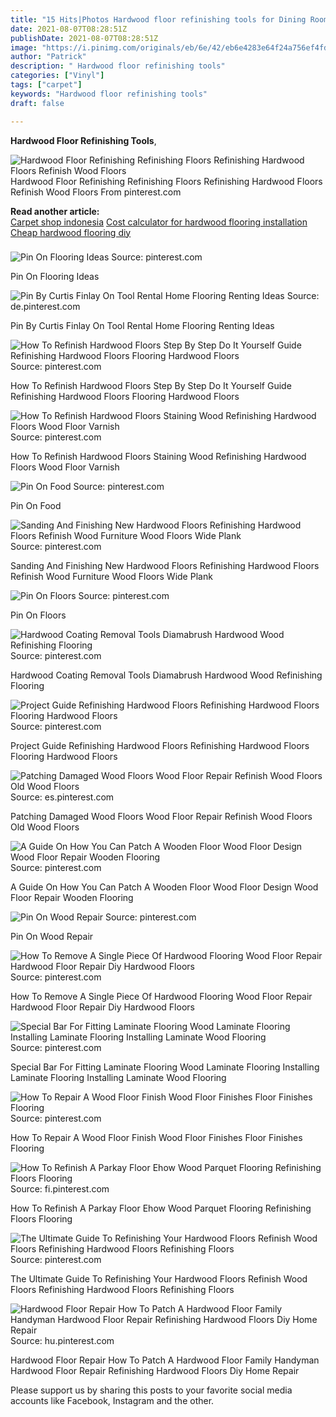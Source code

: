 ```yaml
---
title: "15 Hits|Photos Hardwood floor refinishing tools for Dining Room"
date: 2021-08-07T08:28:51Z
publishDate: 2021-08-07T08:28:51Z
image: "https://i.pinimg.com/originals/eb/6e/42/eb6e4283e64f24a756ef4fd578a7a7c8.png"
author: "Patrick"
description: " Hardwood floor refinishing tools"
categories: ["Vinyl"]
tags: ["carpet"]
keywords: "Hardwood floor refinishing tools"
draft: false

---
```

<!-- Head tag Code -->
**Hardwood Floor Refinishing Tools**, 

![Hardwood Floor Refinishing Refinishing Floors Refinishing Hardwood Floors Refinish Wood Floors](https://i.pinimg.com/736x/c4/9c/cc/c49ccc49cd9523ff1d84a1594f917dfe--floor-refinishing-its-coming.jpg "Hardwood Floor Refinishing Refinishing Floors Refinishing Hardwood Floors Refinish Wood Floors")
Hardwood Floor Refinishing Refinishing Floors Refinishing Hardwood Floors Refinish Wood Floors From pinterest.com

**Read another article:**  
[Carpet shop indonesia](/carpet-shop-indonesia/)
[Cost calculator for hardwood flooring installation](/cost-calculator-for-hardwood-flooring-installation/)
[Cheap hardwood flooring diy](/cheap-hardwood-flooring-diy/)




### 

 


![Pin On Flooring Ideas](https://i.pinimg.com/736x/ab/35/27/ab35278d50ce82855e2c4088b481ea0a.jpg "Pin On Flooring Ideas")
Source: pinterest.com

Pin On Flooring Ideas  

![Pin By Curtis Finlay On Tool Rental Home Flooring Renting Ideas](https://i.pinimg.com/originals/69/79/c3/6979c344452bc521b6b14791bf01edec.jpg "Pin By Curtis Finlay On Tool Rental Home Flooring Renting Ideas")
Source: de.pinterest.com

Pin By Curtis Finlay On Tool Rental Home Flooring Renting Ideas  

![How To Refinish Hardwood Floors Step By Step Do It Yourself Guide Refinishing Hardwood Floors Flooring Hardwood Floors](https://i.pinimg.com/originals/77/74/6b/77746baeb8d8632acc3cf3ba81b743e3.jpg "How To Refinish Hardwood Floors Step By Step Do It Yourself Guide Refinishing Hardwood Floors Flooring Hardwood Floors")
Source: pinterest.com

How To Refinish Hardwood Floors Step By Step Do It Yourself Guide Refinishing Hardwood Floors Flooring Hardwood Floors  

![How To Refinish Hardwood Floors Staining Wood Refinishing Hardwood Floors Wood Floor Varnish](https://i.pinimg.com/originals/b0/55/bb/b055bb73f8963d219c70c7bb60f9590f.jpg "How To Refinish Hardwood Floors Staining Wood Refinishing Hardwood Floors Wood Floor Varnish")
Source: pinterest.com

How To Refinish Hardwood Floors Staining Wood Refinishing Hardwood Floors Wood Floor Varnish  

![Pin On Food](https://i.pinimg.com/originals/0e/a3/3e/0ea33eb8e924aea91554fdb0d3b46e6e.jpg "Pin On Food")
Source: pinterest.com

Pin On Food  

![Sanding And Finishing New Hardwood Floors Refinishing Hardwood Floors Refinish Wood Furniture Wood Floors Wide Plank](https://i.pinimg.com/originals/5d/68/6a/5d686adbd9a39cbb4ddcbae9d6e91bd0.jpg "Sanding And Finishing New Hardwood Floors Refinishing Hardwood Floors Refinish Wood Furniture Wood Floors Wide Plank")
Source: pinterest.com

Sanding And Finishing New Hardwood Floors Refinishing Hardwood Floors Refinish Wood Furniture Wood Floors Wide Plank  

![Pin On Floors](https://i.pinimg.com/originals/21/11/e0/2111e05801206fdfed819ccce33260af.jpg "Pin On Floors")
Source: pinterest.com

Pin On Floors  

![Hardwood Coating Removal Tools Diamabrush Hardwood Wood Refinishing Flooring](https://i.pinimg.com/736x/38/2f/52/382f52fd882b37164cc369767145f817.jpg "Hardwood Coating Removal Tools Diamabrush Hardwood Wood Refinishing Flooring")
Source: pinterest.com

Hardwood Coating Removal Tools Diamabrush Hardwood Wood Refinishing Flooring  

![Project Guide Refinishing Hardwood Floors Refinishing Hardwood Floors Flooring Hardwood Floors](https://i.pinimg.com/564x/45/e5/d8/45e5d8523506750951058e0006762ea3.jpg "Project Guide Refinishing Hardwood Floors Refinishing Hardwood Floors Flooring Hardwood Floors")
Source: pinterest.com

Project Guide Refinishing Hardwood Floors Refinishing Hardwood Floors Flooring Hardwood Floors  

![Patching Damaged Wood Floors Wood Floor Repair Refinish Wood Floors Old Wood Floors](https://i.pinimg.com/originals/b2/c6/a8/b2c6a828aa9854c72caeca11ead31e9e.jpg "Patching Damaged Wood Floors Wood Floor Repair Refinish Wood Floors Old Wood Floors")
Source: es.pinterest.com

Patching Damaged Wood Floors Wood Floor Repair Refinish Wood Floors Old Wood Floors  

![A Guide On How You Can Patch A Wooden Floor Wood Floor Design Wood Floor Repair Wooden Flooring](https://i.pinimg.com/564x/56/c6/3a/56c63af87bd91aaefce0e25b4869e9d9--floor-refinishing-replacing-hardwood-floors.jpg "A Guide On How You Can Patch A Wooden Floor Wood Floor Design Wood Floor Repair Wooden Flooring")
Source: pinterest.com

A Guide On How You Can Patch A Wooden Floor Wood Floor Design Wood Floor Repair Wooden Flooring  

![Pin On Wood Repair](https://i.ytimg.com/vi/0Tt-SGltms0/maxresdefault.jpg "Pin On Wood Repair")
Source: pinterest.com

Pin On Wood Repair  

![How To Remove A Single Piece Of Hardwood Flooring Wood Floor Repair Hardwood Floor Repair Diy Hardwood Floors](https://i.pinimg.com/736x/45/6c/75/456c75dcdff4359464f0954710c3547b.jpg "How To Remove A Single Piece Of Hardwood Flooring Wood Floor Repair Hardwood Floor Repair Diy Hardwood Floors")
Source: pinterest.com

How To Remove A Single Piece Of Hardwood Flooring Wood Floor Repair Hardwood Floor Repair Diy Hardwood Floors  

![Special Bar For Fitting Laminate Flooring Wood Laminate Flooring Installing Laminate Flooring Installing Laminate Wood Flooring](https://i.pinimg.com/474x/a0/bc/9b/a0bc9ba66c66a9309ede6a688b338f0c.jpg "Special Bar For Fitting Laminate Flooring Wood Laminate Flooring Installing Laminate Flooring Installing Laminate Wood Flooring")
Source: pinterest.com

Special Bar For Fitting Laminate Flooring Wood Laminate Flooring Installing Laminate Flooring Installing Laminate Wood Flooring  

![How To Repair A Wood Floor Finish Wood Floor Finishes Floor Finishes Flooring](https://i.pinimg.com/736x/bd/18/2f/bd182f8f72c05775045213328f5f6e48--patching-hardwood-floors-wood-floor-finishes.jpg "How To Repair A Wood Floor Finish Wood Floor Finishes Floor Finishes Flooring")
Source: pinterest.com

How To Repair A Wood Floor Finish Wood Floor Finishes Floor Finishes Flooring  

![How To Refinish A Parkay Floor Ehow Wood Parquet Flooring Refinishing Floors Flooring](https://i.pinimg.com/originals/a7/9f/72/a79f72e25a296f54de917f5a55303091.jpg "How To Refinish A Parkay Floor Ehow Wood Parquet Flooring Refinishing Floors Flooring")
Source: fi.pinterest.com

How To Refinish A Parkay Floor Ehow Wood Parquet Flooring Refinishing Floors Flooring  

![The Ultimate Guide To Refinishing Your Hardwood Floors Refinish Wood Floors Refinishing Hardwood Floors Refinishing Floors](https://i.pinimg.com/originals/fe/93/ab/fe93abf175c665b8eff1fea550bdfa46.jpg "The Ultimate Guide To Refinishing Your Hardwood Floors Refinish Wood Floors Refinishing Hardwood Floors Refinishing Floors")
Source: pinterest.com

The Ultimate Guide To Refinishing Your Hardwood Floors Refinish Wood Floors Refinishing Hardwood Floors Refinishing Floors  

![Hardwood Floor Repair How To Patch A Hardwood Floor Family Handyman Hardwood Floor Repair Refinishing Hardwood Floors Diy Home Repair](https://i.pinimg.com/originals/eb/6e/42/eb6e4283e64f24a756ef4fd578a7a7c8.png "Hardwood Floor Repair How To Patch A Hardwood Floor Family Handyman Hardwood Floor Repair Refinishing Hardwood Floors Diy Home Repair")
Source: hu.pinterest.com

Hardwood Floor Repair How To Patch A Hardwood Floor Family Handyman Hardwood Floor Repair Refinishing Hardwood Floors Diy Home Repair  

Please support us by sharing this posts to your favorite social media accounts like Facebook, Instagram and the other.

